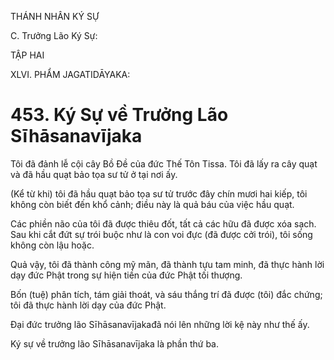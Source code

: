 THÁNH NHÂN KÝ SỰ

C. Trưởng Lão Ký Sự:

TẬP HAI

XLVI. PHẨM JAGATIDĀYAKA:

# 453. Ký Sự về Trưởng Lão Sīhāsanavījaka

Tôi đã đảnh lễ cội cây Bồ Đề của đức Thế Tôn Tissa. Tôi đã lấy ra cây quạt và đã hầu quạt bảo tọa sư tử ở tại nơi ấy.

(Kể từ khi) tôi đã hầu quạt bảo tọa sư tử trước đây chín mươi hai kiếp, tôi không còn biết đến khổ cảnh; điều này là quả báu của việc hầu quạt.

Các phiền não của tôi đã được thiêu đốt, tất cả các hữu đã được xóa sạch. Sau khi cắt đứt sự trói buộc như là con voi đực (đã được cởi trói), tôi sống không còn lậu hoặc.

Quả vậy, tôi đã thành công mỹ mãn, đã thành tựu tam minh, đã thực hành lời dạy đức Phật trong sự hiện tiền của đức Phật tối thượng.

Bốn (tuệ) phân tích, tám giải thoát, và sáu thắng trí đã được (tôi) đắc chứng; tôi đã thực hành lời dạy của đức Phật.

Đại đức trưởng lão Sīhāsanavījakađã nói lên những lời kệ này như thế ấy.

Ký sự về trưởng lão Sīhāsanavījaka là phần thứ ba.

